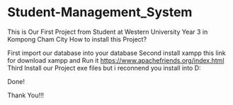 # Student-Management_System
This is Our First Project from Student  at Western University Year 3 in Kompong Cham City
How to install this Project?

First 
import our database into your database 
Second
install xampp this link for download xampp and Run it https://www.apachefriends.org/index.html
Third 
Install our Project exe files but i reconnend you install into D:

Done!

Thank You!!!

